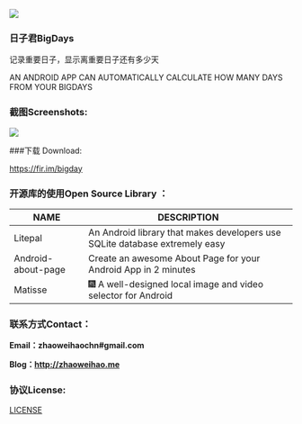 ![](https://github.com/zhaoweihaoChina/BigDays/blob/master/app/src/main/res/mipmap-xxhdpi/ic_launcher.png)

### 日子君BigDays

记录重要日子，显示离重要日子还有多少天

AN ANDROID APP CAN AUTOMATICALLY CALCULATE HOW MANY DAYS FROM YOUR BIGDAYS

### 截图Screenshots:

![](https://github.com/zhaoweihaoChina/BigDays/blob/master/screenshot/PIC.png)

###下载 Download:

https://fir.im/bigday



### 开源库的使用Open Source Library ：

| NAME               | DESCRIPTION                              |
| ------------------ | ---------------------------------------- |
| Litepal            | An Android library that makes developers use SQLite database extremely easy |
| Android-about-page | Create an awesome About Page for your Android App in 2 minutes |
| Matisse            | 🎆 A well-designed local image and video selector for Android |


### 联系方式Contact：

**Email：zhaoweihaochn#gmail.com**

**Blog：http://zhaoweihao.me**


### 协议License:

[LICENSE](https://github.com/zhaoweihaoChina/BigDays/blob/master/LICENSE)






